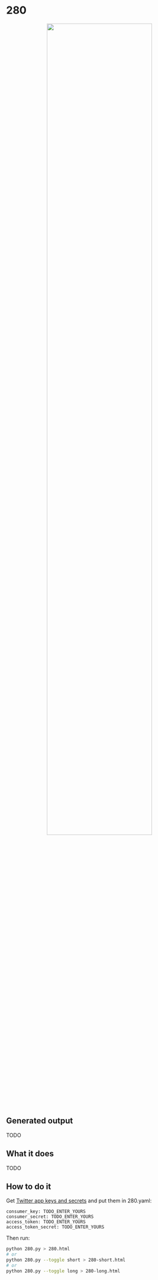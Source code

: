 # 280

<p align="center">
<a href="https://twitter.com/survivorevan/status/928041592207818752"><img src="https://github.com/hugovk/NaNogenMo-2017/blob/master/01-280/tweet.png?raw=true" width="75%" height="75%"></a>
</p>

## Generated output

TODO

## What it does

TODO

## How to do it

Get [Twitter app keys and secrets](https://apps.twitter.com/) and put them in 280.yaml:

```
consumer_key: TODO_ENTER_YOURS
consumer_secret: TODO_ENTER_YOURS
access_token: TODO_ENTER_YOURS
access_token_secret: TODO_ENTER_YOURS
```

Then run:

```bash
python 280.py > 280.html
# or
python 280.py --toggle short > 280-short.html
# or
python 280.py --toggle long > 280-long.html
```
